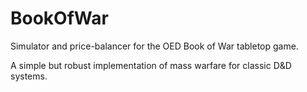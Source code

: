 # BookOfWar
Simulator and price-balancer for the OED Book of War tabletop game.

A simple but robust implementation of mass warfare for classic D&D systems.
